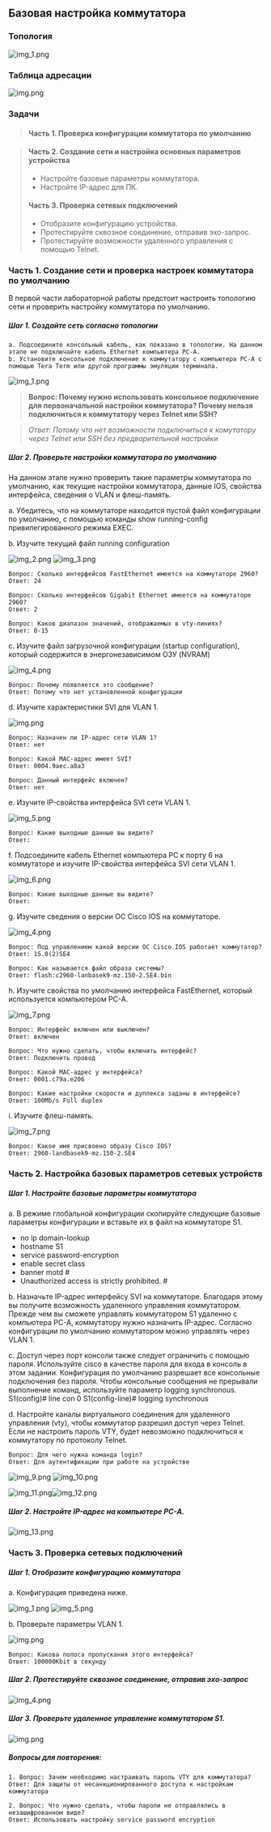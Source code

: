 ## Базовая настройка коммутатора
### Топология
![img_1.png](images/img_21.png)
### Таблица адресации
![img.png](images/img.png)

### Задачи
>#### Часть 1. Проверка конфигурации коммутатора по умолчанию

>#### Часть 2. Создание сети и настройка основных параметров устройства
>* Настройте базовые параметры коммутатора.
>* Настройте IP-адрес для ПК.
>#### Часть 3. Проверка сетевых подключений
>* Отобразите конфигурацию устройства.
>* Протестируйте сквозное соединение, отправив эхо-запрос.
>* Протестируйте возможности удаленного управления с помощью Telnet.
### Часть 1. Создание сети и проверка настроек коммутатора по умолчанию
В первой части лабораторной работы предстоит настроить топологию сети и проверить настройку коммутатора по умолчанию.
##### Шаг 1. Создайте сеть согласно топологии
    a. Подсоедините консольный кабель, как показано в топологии. На данном этапе не подключайте кабель Ethernet компьютера PC-A.
    b. Установите консольное подключение к коммутатору с компьютера PC-A с помощью Tera Term или другой программы эмуляции терминала.


![img_1.png](images/img_1.png)

>**Вопрос: Почему нужно использовать консольное подключение для первоначальной настройки коммутатора? Почему нельзя подключиться к коммутатору через Telnet или SSH?**

><em>Ответ: Потому что нет возможности подключиться к комутатору через Telnet или SSH без предварительной настройки</em>
    
##### Шаг 2. Проверьте настройки коммутатора по умолчанию
На данном этапе нужно проверить такие параметры коммутатора по умолчанию, как текущие настройки коммутатора, данные IOS, свойства интерфейса, сведения о VLAN и флеш-память.

a. Убедитесь, что на коммутаторе находится пустой файл конфигурации по умолчанию, с помощью команды show running-config привилегированного режима EXEC.

b. Изучите текущий файл running configuration

![img_2.png](images/img_2.png) ![img_3.png](images/img_3.png)

    Вопрос: Сколько интерфейсов FastEthernet имеется на коммутаторе 2960?
    Ответ: 24

    Вопрос: Сколько интерфейсов Gigabit Ethernet имеется на коммутаторе 2960?
    Ответ: 2

    Вопрос: Каков диапазон значений, отображаемых в vty-линиях?
    Ответ: 0-15

c. Изучите файл загрузочной конфигурации (startup configuration), который содержится в энергонезависимом ОЗУ (NVRAM)

![img_4.png](images/img_4.png)

    Вопрос: Почему появляется это сообщение?
    Ответ: Потому что нет установленной конфигурации

d. Изучите характеристики SVI для VLAN 1.

![img.png](images/img20.png)

[//]: # (![img_5.png]&#40;img_5.png&#41;)

    Вопрос: Назначен ли IP-адрес сети VLAN 1?
    Ответ: нет

    Вопрос: Какой MAC-адрес имеет SVI?
    Ответ: 0004.9aec.a8a3

    Вопрос: Данный интерфейс включен?
    Ответ: нет

e. Изучите IP-свойства интерфейса SVI сети VLAN 1.

[//]: # (![img_3.png]&#40;img_3.png&#41;)

![img_5.png](images/img_25.png)

    Вопрос: Какие выходные данные вы видите?
    Ответ: 

f. Подсоедините кабель Ethernet компьютера PC к порту 6 на коммутаторе и изучите IP-свойства интерфейса SVI сети VLAN 1.

[//]: # (![img_2.png]&#40;img_2.png&#41;)

[//]: # (![img_8.png]&#40;images/img_8.png&#41;)
![img_6.png](images/img_26.png)

    Вопрос: Какие выходные данные вы видите?
    Ответ:

g.	Изучите сведения о версии ОС Cisco IOS на коммутаторе.

![img_4.png](images/img_24.png)

    Вопрос: Под управлением какой версии ОС Cisco IOS работает коммутатор?
    Ответ: 15.0(2)SE4

    Вопрос: Как называется файл образа системы?
    Ответ: flash:c2960-lanbasek9-mz.150-2.SE4.bin

h.	Изучите свойства по умолчанию интерфейса FastEthernet, который используется компьютером PC-A.

![img_7.png](images/img_27.png)

    Вопрос: Интерфейс включен или выключен?
    Ответ: включен

    Вопрос: Что нужно сделать, чтобы включить интерфейс?
    Ответ: Подключить провод

    Вопрос: Какой MAC-адрес у интерфейса?
    Ответ: 0001.c79a.e206

    Вопрос: Какие настройки скорости и дуплекса заданы в интерфейсе?
    Ответ: 100Mb/s Full duplex

i.	Изучите флеш-память.

![img_7.png](images/img_7.png)

    Вопрос: Какое имя присвоено образу Cisco IOS?
    Ответ: 2960-landbasek9-mz.150-2.SE4


### Часть 2. Настройка базовых параметров сетевых устройств
##### Шаг 1. Настройте базовые параметры коммутатора

a.	В режиме глобальной конфигурации скопируйте следующие базовые параметры конфигурации и вставьте их в файл на коммутаторе S1.
- no ip domain-lookup
- hostname S1
- service password-encryption
- enable secret class
- banner motd #
- Unauthorized access is strictly prohibited. #

b.	Назначьте IP-адрес интерфейсу SVI на коммутаторе. Благодаря этому вы получите возможность удаленного управления коммутатором.
Прежде чем вы сможете управлять коммутатором S1 удаленно с компьютера PC-A, коммутатору нужно назначить IP-адрес. Согласно конфигурации по умолчанию коммутатором можно управлять через VLAN 1.

c.	Доступ через порт консоли также следует ограничить  с помощью пароля. Используйте cisco в качестве пароля для входа в консоль в этом задании. Конфигурация по умолчанию разрешает все консольные подключения без пароля. Чтобы консольные сообщения не прерывали выполнение команд, используйте параметр logging synchronous.
S1(config)# line con 0
S1(config-line)# logging synchronous

d.	Настройте каналы виртуального соединения для удаленного управления (vty), чтобы коммутатор разрешил доступ через Telnet. Если не настроить пароль VTY, будет невозможно подключиться к коммутатору по протоколу Telnet.

    Вопрос: Для чего нужна команда login?
    Ответ: Для аутентификации при работе на устройстве

![img_9.png](images/img_9.png) ![img_10.png](images/img_10.png)

![img_11.png](images/img_11.png)![img_12.png](images/img_12.png)

##### Шаг 2. Настройте IP-адрес на компьютере PC-A.
![img_13.png](images/img_13.png)

### Часть 3. Проверка сетевых подключений
##### Шаг 1. Отобразите конфигурацию коммутатора

a. Конфигурация приведена ниже.

![img_1.png](images/img_14.png) ![img_5.png](images/img_18.png)

b.	Проверьте параметры VLAN 1. 

![img.png](images/img_15.png)
    
    Вопрос: Какова полоса пропускания этого интерфейса?
    Ответ: 100000Kbit в секунду

[//]: # (![img_3.png]&#40;images/img_16.png&#41;)

##### Шаг 2. Протестируйте сквозное соединение, отправив эхо-запрос
![img_4.png](images/img_17.png)

##### Шаг 3. Проверьте удаленное управление коммутатором S1.
![img.png](images/img_19.png)

##### Вопросы для повторения:

    1. Вопрос: Зачем необходимо настраивать пароль VTY для коммутатора?
    Ответ: Для защиты от несанкционированного доступа к настройкам коммутатора

    2. Вопрос: Что нужно сделать, чтобы пароли не отправлялись в незашифрованном виде?
    Ответ: Использовать настройку service password encryption